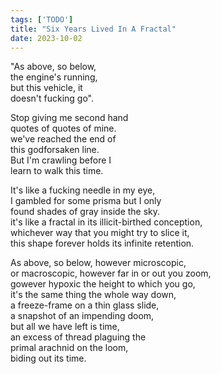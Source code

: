 ```yaml
---
tags: ['TODO']
title: "Six Years Lived In A Fractal"
date: 2023-10-02
---
```


"As above, so below,  
the engine's running,  
but this vehicle, it  
doesn't fucking go".

Stop giving me second hand  
quotes of quotes of mine.  
we've reached the end of  
this godforsaken line.  
But I'm crawling before I  
learn to walk this time.

It's like a fucking needle in my eye,  
I gambled for some prisma but I only  
found shades of gray inside the sky.  
it's like a fractal in its illicit-birthed conception,  
whichever way that you might try to slice it,  
this shape forever holds its infinite retention.

As above, so below, however microscopic,  
or macroscopic, however far in or out you zoom,  
gowever hypoxic the height to which you go,  
it's the same thing the whole way down,  
a freeze-frame on a thin glass slide,  
a snapshot of an impending doom,  
but all we have left is time,  
an excess of thread plaguing the  
primal arachnid on the loom,  
biding out its time.
